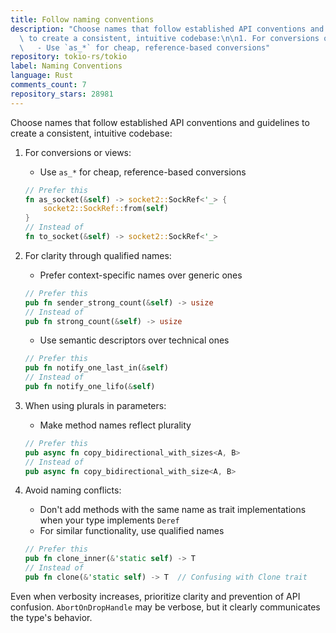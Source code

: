 ```yaml
---
title: Follow naming conventions
description: "Choose names that follow established API conventions and guidelines\
  \ to create a consistent, intuitive codebase:\n\n1. For conversions or views:\n\
  \   - Use `as_*` for cheap, reference-based conversions"
repository: tokio-rs/tokio
label: Naming Conventions
language: Rust
comments_count: 7
repository_stars: 28981
---
```


Choose names that follow established API conventions and guidelines to create a consistent, intuitive codebase:

1. For conversions or views:
   - Use `as_*` for cheap, reference-based conversions
   ```rust
   // Prefer this
   fn as_socket(&self) -> socket2::SockRef<'_> {
       socket2::SockRef::from(self)
   }
   // Instead of
   fn to_socket(&self) -> socket2::SockRef<'_>
   ```

2. For clarity through qualified names:
   - Prefer context-specific names over generic ones
   ```rust
   // Prefer this
   pub fn sender_strong_count(&self) -> usize
   // Instead of
   pub fn strong_count(&self) -> usize
   ```
   - Use semantic descriptors over technical ones
   ```rust
   // Prefer this
   pub fn notify_one_last_in(&self)
   // Instead of
   pub fn notify_one_lifo(&self)
   ```

3. When using plurals in parameters:
   - Make method names reflect plurality
   ```rust
   // Prefer this
   pub async fn copy_bidirectional_with_sizes<A, B>
   // Instead of
   pub async fn copy_bidirectional_with_size<A, B>
   ```

4. Avoid naming conflicts:
   - Don't add methods with the same name as trait implementations when your type implements `Deref`
   - For similar functionality, use qualified names
   ```rust
   // Prefer this
   pub fn clone_inner(&'static self) -> T
   // Instead of
   pub fn clone(&'static self) -> T  // Confusing with Clone trait
   ```

Even when verbosity increases, prioritize clarity and prevention of API confusion. `AbortOnDropHandle` may be verbose, but it clearly communicates the type's behavior.